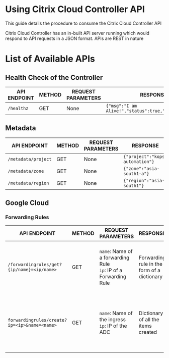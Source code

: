 # Using Citrix Cloud Controller API

This guide details the procedure to consume the Citrix Cloud Controller API

Citrix Cloud Controller has an in-built API server running which would respond to API requests in a JSON format. APIs are REST in nature

# List of Available APIs

## Health Check of the Controller

| API ENDPOINT | METHOD | REQUEST PARAMETERS | RESPONSE | COMMENTS | 
| --- | --- | --- | --- | --- |
| `/healthz` | GET | None | `{"msg":"I am Alive!","status":true,"success":true}` | None |


## Metadata

| API ENDPOINT | METHOD | REQUEST PARAMETERS | RESPONSE | COMMENTS |
| --- | --- | --- | --- | --- |
| `/metadata/project` | GET | None | `{"project":"kops-automation"}` | None |
| `/metadata/zone` | GET | None | `{"zone":"asia-south1-a"}` | None |
| `/metadata/region` | GET | None | `{"region":"asia-south1"}` | None |

## Google Cloud

### Forwarding Rules

| API ENDPOINT | METHOD | REQUEST PARAMETERS | RESPONSE | COMMENTS |
| --- | --- | --- | --- | --- |
| `/forwardingrules/get?{ip/name}=<ip/name>` | GET | `name`: Name of a forwarding Rule <br> `ip`: IP of a Forwarding Rule | Forwarding rule in the form of a dictionary | If no query string is provided in the URL, all the Forwarding rules are returned. |
| `forwardingrules/create?ip=<ip>&name=<name>` | GET | `name`: Name of the ingress <br> `ip`: IP of the ADC | Dictionary of all the items created | If a resource is not created, an empty dictionary will be the value of the resource key. |
